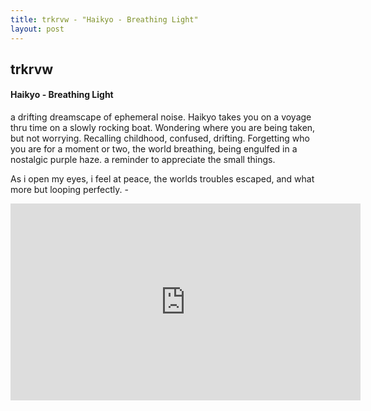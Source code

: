 ```yaml
---
title: trkrvw - "Haikyo - Breathing Light"
layout: post
---
```

<h2>trkrvw</h2>
<h4> Haikyo - Breathing Light </h4>
<p>
	a drifting dreamscape of ephemeral noise. Haikyo takes you on a voyage thru time on a slowly rocking boat. Wondering where you are being taken, but not worrying. Recalling childhood, confused, drifting. Forgetting who you are for a moment or two, the world breathing, being engulfed in a nostalgic purple haze. a reminder to appreciate the small things. 

As i open my eyes, i feel at peace, the worlds troubles escaped, and what more but looping perfectly. - </p>
<iframe width="560" height="315" src="https://www.youtube.com/embed/5n7j_JvGuBo?rel=0" frameborder="0" allow="autoplay; encrypted-media" allowfullscreen></iframe>
